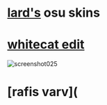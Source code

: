 # [lard's](https://osu.ppy.sh/users/17711382) osu skins


# [whitecat edit](https://drive.google.com/drive/folders/1WqNDd9pQMBAMiALE9Lyo_JiUpWlc3bjR?usp=sharing)
![screenshot025](https://user-images.githubusercontent.com/128342135/226714877-aab5a54d-8261-43b1-a8e5-a722310431c1.jpg)


# [rafis varv](
